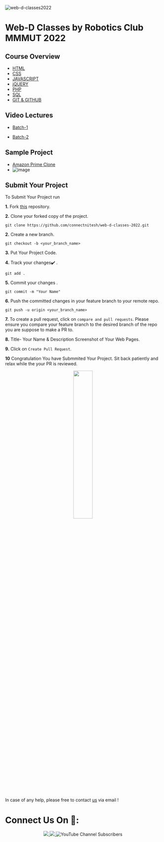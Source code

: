 ![web-d-classes2022](https://socialify.git.ci/connectnitesh/web-d-classes2022/image?font=Rokkitt&forks=1&issues=1&logo=https%3A%2F%2Frcmmmut.in%2Fstatic%2Fmedia%2Ffavicon.79f3e419.png&pattern=Circuit%20Board&pulls=1&stargazers=1&theme=Dark)

# Web-D Classes by Robotics Club MMMUT 2022



## Course Overview

 - [HTML](https://rcmmmut.in/)
 - [CSS](https://rcmmmut.in/)
 - [JAVASCRIPT](https://rcmmmut.in/)
 - [jQUERY](https://rcmmmut.in/)
 - [PHP](https://rcmmmut.in/)
 - [SQL](https://rcmmmut.in/)
 - [GIT & GITHUB](https://rcmmmut.in/)


## Video Lectures
- [Batch-1](https://youtube.com/playlist?list=PLL92E0C0I-ouyz5RSMYXLjFJ3Nrn0gZDt)

- [Batch-2](https://youtube.com/playlist?list=PLL92E0C0I-ourJLV2Ym3s7S0teCJ6RX4p)

## Sample Project
- [Amazon Prime Clone](https://github.com/kshitiz-patel/Robotics-Club-Web-Development-Classes-2021-22/)
- ![image](https://user-images.githubusercontent.com/79007697/153775543-d26b87f4-bb2d-4c44-9486-16e50ad7aed1.png)

## Submit Your Project

To Submit Your Project run

**1.** Fork [this](https://github.com/connectnitesh/web-d-classes-2022) repository.

**2.** Clone your forked copy of the project.

```
git clone https://github.com/connectnitesh/web-d-classes-2022.git
```

**2.** Create a new branch.

```
git checkout -b <your_branch_name>
```

**3.** Put Your Project Code.



**4.** Track your changes:heavy_check_mark: .

```
git add .
```

**5.** Commit your changes .

```
git commit -m "Your Name"
```

**6.** Push the committed changes in your feature branch to your remote repo.

```
git push -u origin <your_branch_name>
```

**7.** To create a pull request, click on `compare and pull requests`. Please ensure you compare your feature branch to the desired branch of the repo you are suppose to make a PR to.

**8.** Title- Your Name & Description Screenshot of Your Web Pages.

**9.** Click on `Create Pull Request`.

**10** Congratulation You have Submmited Your Project. Sit back patiently and relax while the your PR is reviewed.
<p align="center"><img src="https://media.giphy.com/media/26DOoDwdNGKAg6UKI/giphy.gif" width=35%></p>


In case of any help, please free to contact [us](connectnitesh8@gmail.com) via email !

# Connect Us On 🤝:
<p align="center">
  <a href="https://www.instagram.com/robotics_club_mmmut/">
    <img src="https://img.shields.io/badge/Instagram-E4405F?style=for-the-badge&logo=instagram&logoColor=white">
  </a>
<a href="https://www.facebook.com/roboticsclub.mmmut">
    <img src="https://img.shields.io/badge/Facebook-1877F2?style=for-the-badge&logo=facebook&logoColor=white">
  </a>
<img alt="YouTube Channel Subscribers" src="https://img.shields.io/youtube/channel/subscribers/UCq1SGYOxepwOHBE8eQcE_Pg?style=social">

